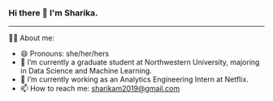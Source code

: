 ### Hi there 👋 I'm Sharika.

---

:woman_technologist: About me:

- 😄 Pronouns: she/her/hers
- 🌱 I’m currently a graduate student at Northwestern University, majoring in Data Science and Machine Learning.
- 🔭 I’m currently working as an Analytics Engineering Intern at Netflix.
- 📫 How to reach me: sharikam2019@gmail.com

<!--
**sharika95m/sharika95m** is a ✨ _special_ ✨ repository because its `README.md` (this file) appears on your GitHub profile.

Here are some ideas to get you started:

- 🔭 I’m currently working on ...
- 🌱 I’m currently learning ...
- 👯 I’m looking to collaborate on ...
- 🤔 I’m looking for help with ...
- 💬 Ask me about ...
- 📫 How to reach me: ...
- 😄 Pronouns: ...
- ⚡ Fun fact: ...
-->

